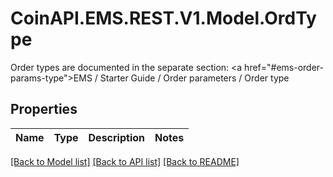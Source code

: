 # CoinAPI.EMS.REST.V1.Model.OrdType
Order types are documented in the separate section: <a href=\"#ems-order-params-type\">EMS / Starter Guide / Order parameters / Order type</a> 

## Properties

Name | Type | Description | Notes
------------ | ------------- | ------------- | -------------

[[Back to Model list]](../README.md#documentation-for-models) [[Back to API list]](../README.md#documentation-for-api-endpoints) [[Back to README]](../README.md)

